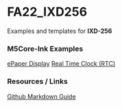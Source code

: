 # FA22_IXD256

Examples and templates for **IXD-256**

### M5Core-Ink Examples

[ePaper Display](./m5coreink_example_epaper/)
[Real Time Clock (RTC)](./m5coreink_example_rtc/)

### Resources / Links

[Github Markdown Guide](https://docs.github.com/en/get-started/writing-on-github/getting-started-with-writing-and-formatting-on-github/basic-writing-and-formatting-syntax)
